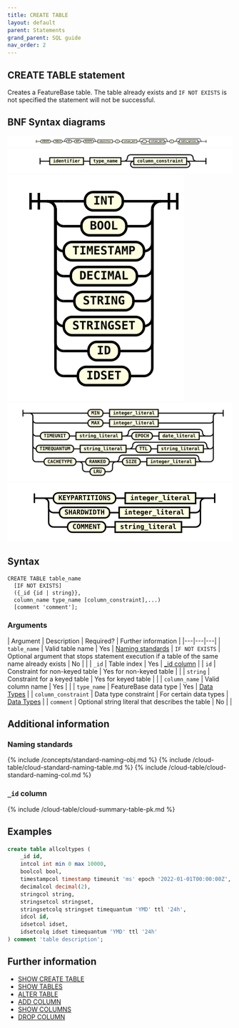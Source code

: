 ```yaml
---
title: CREATE TABLE
layout: default
parent: Statements
grand_parent: SQL guide
nav_order: 2
---
```


## CREATE TABLE statement




Creates a FeatureBase table. The table already exists and `IF NOT EXISTS` is not specified the statement will not be successful.

## BNF Syntax diagrams

![expr](/assets/images/sql-guide/create_table_stmt.svg)
![expr](/assets/images/sql-guide/column_def.svg)
![expr](/assets/images/sql-guide/type_name.svg)
![expr](/assets/images/sql-guide/column_constraint.svg)
![expr](/assets/images/sql-guide/table_options.svg)

## Syntax

```
CREATE TABLE table_name
  [IF NOT EXISTS]
  ({_id {id | string}},
  column_name type_name [column_constraint],...)
  [comment 'comment'];
```

### Arguments

| Argument | Description | Required? | Further information |
|---|---|---|
| `table_name` | Valid table name | Yes | [Naming standards](#naming-standards)
| `IF NOT EXISTS` | Optional argument that stops statement execution if a table of the same name already exists | No |  |
| `_id` | Table index | Yes | [_id column](/#_id-column) |
| `id` | Constraint for non-keyed table | Yes for non-keyed table |  |
| `string` | Constraint for a keyed table | Yes for keyed table |  |
| `column_name` | Valid column name | Yes |  |
| `type_name` | FeatureBase data type | Yes | [Data Types](/docs/sql-guide/data-types/data-types-home) |
| `column_constraint` | Data type constraint | For certain data types | [Data Types](/docs/sql-guide/data-types/data-types-home#constraints) |
| `comment` | Optional string literal that describes the table | No |  |

## Additional information

### Naming standards

{% include /concepts/standard-naming-obj.md %}
{% include /cloud-table/cloud-standard-naming-table.md %}
{% include /cloud-table/cloud-standard-naming-col.md %}

### `_id` column

{% include /cloud-table/cloud-summary-table-pk.md %}

## Examples

```sql
create table allcoltypes (
	_id id,
	intcol int min 0 max 10000,
	boolcol bool,
	timestampcol timestamp timeunit 'ms' epoch '2022-01-01T00:00:00Z',
	decimalcol decimal(2),
	stringcol string,
	stringsetcol stringset,
	stringsetcolq stringset timequantum 'YMD' ttl '24h',
	idcol id,
    idsetcol idset,
	idsetcolq idset timequantum 'YMD' ttl '24h'
) comment 'table description';
```

## Further information

* [SHOW CREATE TABLE](/docs/sql-guide/statements/statement-show-create-table)
* [SHOW TABLES](/docs/sql-guide/statements/statement-show-tables)
* [ALTER TABLE](/docs/sql-guide/statements/statement-alter-table)
* [ADD COLUMN](/docs/sql-guide/statements/statement-add-column)
* [SHOW COLUMNS](/docs/sql-guide/statements/statement-show-columns)
* [DROP COLUMN](/docs/sql-guide/statements/statement-drop-column)
